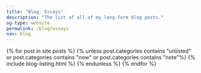 ```yaml
---
title: "Blog: Essays"
description: "The list of all of my long-form blog posts."
og-type: website
permalink: /blog/essays
nav: blog
---
```


{% for post in site.posts %}
{% unless post.categories contains "unlisted" or post.categories contains "now" or post.categories contains "note"%}
{% include blog-listing.html %}
{% endunless %}
{% endfor %}